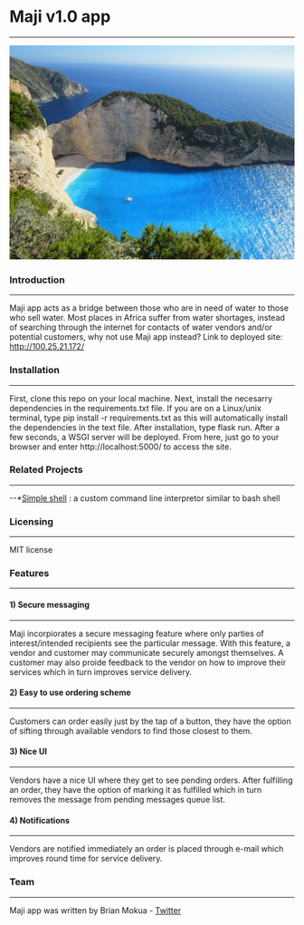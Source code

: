 # Maji v1.0 app
---

![alt text](https://github.com/Brianoyaro/Maji/blob/main/app/static/rock_ocean.jpg "Maji App logo")

### Introduction
---

Maji app acts as a bridge between those who are in need of water to those who sell water. Most places in Africa suffer from water shortages, instead of searching through the internet for contacts of water vendors and/or potential customers, why not use Maji app instead?
Link to deployed site: http://100.25.21.172/

### Installation
---

First, clone this repo on your local machine. Next, install the necesarry dependencies in the requirements.txt file. If you are on a Linux/unix terminal, type pip install -r requirements.txt as this will automatically install the dependencies in the text file. After installation, type flask run. After a few seconds, a WSGI server will be deployed. From here, just go to your browser and enter http://localhost:5000/ to access the site.

### Related Projects
---
--*[Simple shell](https://github.com/Brianoyaro/simple_shell) : a custom command line interpretor similar to bash shell

### Licensing
---
MIT license

### Features
---
#### 1) Secure messaging
---

Maji incorpiorates a secure messaging feature where only parties of interest/intended recipients see the particular message. With this feature, a vendor and customer may communicate securely amongst themselves. A customer may also proide feedback to the vendor on how to improve their services which in turn improves service delivery.

#### 2) Easy to use ordering scheme
---

Customers can order easily just by the tap of a button, they have the option of sifting through available vendors to find those closest to them.

#### 3) Nice UI
---

Vendors have a nice UI where they get to see pending orders. After fulfilling an order, they have the option of marking it as fulfilled which in turn removes the message from pending messages queue list.

#### 4) Notifications
---

Vendors are notified immediately an order is placed through e-mail which improves round time for service delivery.

### Team
---

Maji app was written by Brian Mokua - [Twitter](https://twitter.com/Brianoyaro9)

